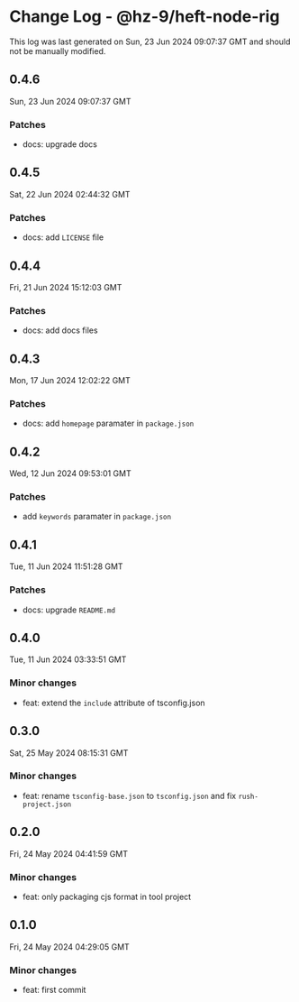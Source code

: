 # Change Log - @hz-9/heft-node-rig

This log was last generated on Sun, 23 Jun 2024 09:07:37 GMT and should not be manually modified.

## 0.4.6
Sun, 23 Jun 2024 09:07:37 GMT

### Patches

- docs: upgrade docs

## 0.4.5
Sat, 22 Jun 2024 02:44:32 GMT

### Patches

- docs: add `LICENSE` file

## 0.4.4
Fri, 21 Jun 2024 15:12:03 GMT

### Patches

- docs: add docs files

## 0.4.3
Mon, 17 Jun 2024 12:02:22 GMT

### Patches

- docs: add `homepage` paramater in `package.json`

## 0.4.2
Wed, 12 Jun 2024 09:53:01 GMT

### Patches

- add `keywords` paramater in `package.json`

## 0.4.1
Tue, 11 Jun 2024 11:51:28 GMT

### Patches

- docs: upgrade `README.md`

## 0.4.0
Tue, 11 Jun 2024 03:33:51 GMT

### Minor changes

- feat: extend the `include` attribute of tsconfig.json

## 0.3.0
Sat, 25 May 2024 08:15:31 GMT

### Minor changes

- feat: rename `tsconfig-base.json` to `tsconfig.json` and fix `rush-project.json`

## 0.2.0
Fri, 24 May 2024 04:41:59 GMT

### Minor changes

- feat: only packaging cjs format in tool project

## 0.1.0
Fri, 24 May 2024 04:29:05 GMT

### Minor changes

- feat: first commit

